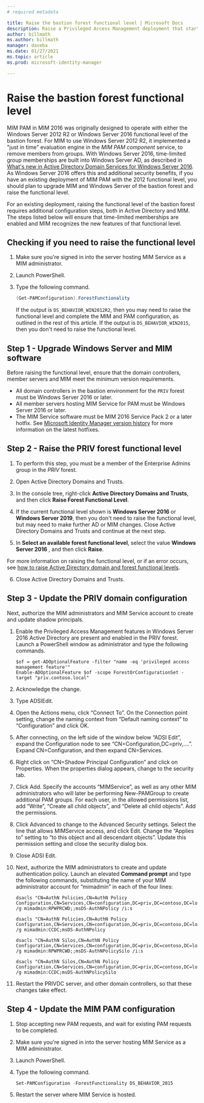 ```yaml
---
# required metadata

title: Raise the bastion forest functional level | Microsoft Docs
description: Raise a Privileged Access Management deployment that started with Windows Server 2012 R2 functional level to the Windows Server 2016 functional level.
author: billmath
ms.author: billmath
manager: daveba
ms.date: 01/27/2021
ms.topic: article
ms.prod: microsoft-identity-manager

---
```

# Raise the bastion forest functional level

MIM PAM in MIM 2016 was originally designed to operate with either the Windows Server 2012 R2 or Windows Server 2016 functional level of the bastion forest.  For MIM to use Windows Server 2012 R2, it implemented a "just in time" evaluation engine in the *MIM PAM component* service, to remove members from groups.  With Windows Server 2016, time-limited group memberships are built into Windows Server AD, as described in [What's new in Active Directory Domain Services for Windows Server 2016](/windows-server/identity/whats-new-active-directory-domain-services). As Windows Server 2016 offers this and additional security benefits, if you have an existing deployment of MIM PAM with the 2012 functional level, you should plan to upgrade MIM and Windows Server of the bastion forest and raise the functional level.

For an existing deployment, raising the functional level of the bastion forest requires additional configuration steps, both in Active Directory and MIM. The steps listed below will ensure that time-limited memberships are enabled and MIM recognizes the new features of that functional level.

## Checking if you need to raise the functional level

1. Make sure you're signed in into the server hosting MIM Service as a MIM administrator.
2. Launch PowerShell.
3. Type the following command.

    ```powershell
    (Get-PAMConfiguration).ForestFunctionality
    ```

    If the output is `DS_BEHAVIOR_WIN2012R2`, then you may need to raise the functional level and complete the MIM and PAM configuration, as outlined in the rest of this article.  If the output is `DS_BEHAVIOR_WIN2015`, then you don't need to raise the functional level.

## Step 1 - Upgrade Windows Server and MIM software

Before raising the functional level, ensure that the domain controllers, member servers and MIM meet the minimum version requirements.

* All domain controllers in the bastion environment for the `PRIV` forest must be Windows Server 2016 or later.
* All member servers hosting MIM Service for PAM must be Windows Server 2016 or later.
* The MIM Service software must be MIM 2016 Service Pack 2 or a later hotfix.  See [Microsoft Identity Manager version history](../reference/version-history.md) for more information on the latest hotfixes.

## Step 2 - Raise the PRIV forest functional level

1. To perform this step, you must be a member of the Enterprise Admins group in the *PRIV* forest.

2. Open Active Directory Domains and Trusts.

3. In the console tree, right-click **Active Directory Domains and Trusts**, and then click **Raise Forest Functional Level**.

4. If the current functional level shown is **Windows Server 2016** or **Windows Server 2019**, then you don't need to raise the functional level, but may need to make further AD or MIM changes.  Close Active Directory Domains and Trusts and continue at the next step.

5. In **Select an available forest functional level**, select the value **Windows Server 2016** , and then click **Raise**.

For more information on raising the functional level, or if an error occurs, see [how to raise Active Directory domain and forest functional levels](/troubleshoot/windows-server/identity/raise-active-directory-domain-forest-functional-levels).

6. Close Active Directory Domains and Trusts.

## Step 3 - Update the PRIV domain configuration

Next, authorize the MIM administrators and MIM Service account to create and update shadow principals.

1. Enable the Privileged Access Management features in Windows Server 2016 Active Directory are present and enabled in the PRIV forest.  Launch a PowerShell window as administrator and type the following commands.

   ```
   $of = get-ADOptionalFeature -filter "name -eq 'privileged access management feature'"
   Enable-ADOptionalFeature $of -scope ForestOrConfigurationSet -target "priv.contoso.local"
   ```
1. Acknowledge the change.

2. Type ADSIEdit.

3. Open the Actions menu, click “Connect To”. On the Connection point setting, change the naming context from “Default naming context” to “Configuration” and click OK.

4. After connecting, on the left side of the window below “ADSI Edit”, expand the Configuration node to see “CN=Configuration,DC=priv,....”. Expand CN=Configuration, and then expand CN=Services.

5. Right click on “CN=Shadow Principal Configuration” and click on Properties. When the properties dialog appears, change to the security tab.

6. Click Add. Specify the accounts “MIMService”, as well as any other MIM administrators who will later be performing New-PAMGroup to create additional PAM groups. For each user, in the allowed permissions list, add “Write”, “Create all child objects”, and “Delete all child objects”. Add the permissions.

7. Click Advanced to change to the Advanced Security settings. Select the line that allows MIMService access, and click Edit. Change the “Applies to” setting to “to this object and all descendant objects”. Update this permission setting and close the security dialog box.

8. Close ADSI Edit.

9. Next, authorize the MIM administrators to create and update authentication policy. Launch an elevated **Command prompt** and type the following commands, substituting the name of your MIM administrator account for “mimadmin” in each of the four lines:
    ```
    dsacls "CN=AuthN Policies,CN=AuthN Policy Configuration,CN=Services,CN=configuration,DC=priv,DC=contoso,DC=local" /g mimadmin:RPWPRCWD;;msDS-AuthNPolicy /i:s

    dsacls "CN=AuthN Policies,CN=AuthN Policy Configuration,CN=Services,CN=configuration,DC=priv,DC=contoso,DC=local" /g mimadmin:CCDC;msDS-AuthNPolicy

    dsacls "CN=AuthN Silos,CN=AuthN Policy Configuration,CN=Services,CN=configuration,DC=priv,DC=contoso,DC=local" /g mimadmin:RPWPRCWD;;msDS-AuthNPolicySilo /i:s

    dsacls "CN=AuthN Silos,CN=AuthN Policy Configuration,CN=Services,CN=configuration,DC=priv,DC=contoso,DC=local" /g mimadmin:CCDC;msDS-AuthNPolicySilo
    ```

10. Restart the PRIVDC server, and other domain controllers, so that these changes take effect.

## Step 4 - Update the MIM PAM configuration

1. Stop accepting new PAM requests, and wait for existing PAM requests to be completed.
1. Make sure you're signed in into the server hosting MIM Service as a MIM administrator.
1. Launch PowerShell.
1. Type the following command.

    ```powershell
    Set-PAMConfiguration -ForestFunctionality DS_BEHAVIOR_2015
    ```

1. Restart the server where MIM Service is hosted.

